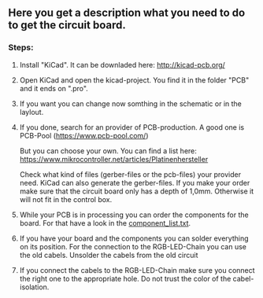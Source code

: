 ## Here you get a description what you need to do to get the circuit board.

### Steps:
1.	Install "KiCad". It can be downladed here: http://kicad-pcb.org/
2.	Open KiCad and open the kicad-project. You find it in the folder "PCB" and it ends on ".pro".
3.	If you want you can change now somthing in the schematic or in the laylout.
4.	If you done, search for an provider of PCB-production. A good one is PCB-Pool (https://www.pcb-pool.com/)

	But you can choose your own. You can find a list here: https://www.mikrocontroller.net/articles/Platinenhersteller
	
	Check what kind of files (gerber-files or the pcb-files) your provider need. KiCad can also generate the gerber-files.
	If you make your order make sure that the circuit  board only has a depth of 1,0mm. Otherwise it will not fit in the control box.
5.	While your PCB is in processing you can order the components for the board. For that have a look in the [component_list.txt](https://github.com/bitifeye/esp8266-01_rgb-chain/blob/master/component_list.txt).
6.	If you have your board and the components you can solder everything on its position.
	For the connection to the RGB-LED-Chain you can use the old cabels. Unsolder the cabels from the old circuit 
7.	If you connect the cabels to the RGB-LED-Chain make sure you connect the right one to the appropriate hole.
	Do not trust the color of the cabel-isolation.
